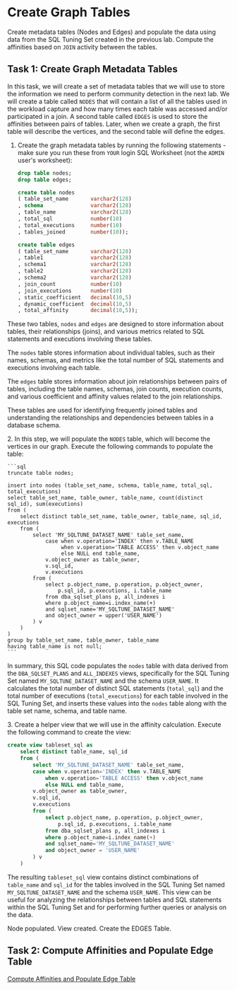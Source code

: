 # Create Graph Tables

Create metadata tables (Nodes and Edges) and populate the data using data from the SQL Tuning Set created in the previous lab. Compute the affinities based on `JOIN` activity between the tables.

## Task 1: Create Graph Metadata Tables

In this task, we will create a set of metadata tables that we will use to store the information we need to perform community detection in the next lab. We will create a table called `NODES` that will contain a list of all the tables used in the workload capture and how many times each table was accessed and/or participated in a join. A second table called `EDGES` is used to store the affinities between pairs of tables. Later, when we create a graph, the first table will describe the vertices, and the second table will define the edges.

1. Create the graph metadata tables by running the following statements - make sure you run these from `YOUR` login SQL Worksheet (not the `ADMIN` user's worksheet):

    ```sql
    drop table nodes;
    drop table edges;

    create table nodes 
    ( table_set_name       varchar2(128)
    , schema               varchar2(128)
    , table_name           varchar2(128)
    , total_sql            number(10)
    , total_executions     number(10)
    , tables_joined        number(10));

    create table edges 
    ( table_set_name       varchar2(128)
    , table1               varchar2(128)
    , schema1              varchar2(128)
    , table2               varchar2(128)
    , schema2              varchar2(128)
    , join_count           number(10)
    , join_executions      number(10)
    , static_coefficient   decimal(10,5)
    , dynamic_coefficient  decimal(10,5)
    , total_affinity       decimal(10,5));
    ```


These two tables, `nodes` and `edges` are designed to store information about tables, their relationships (joins), and various metrics related to SQL statements and executions involving these tables.

The `nodes` table stores information about individual tables, such as their names, schemas, and metrics like the total number of SQL statements and executions involving each table.

The `edges` table stores information about join relationships between pairs of tables, including the table names, schemas, join counts, execution counts, and various coefficient and affinity values related to the join relationships.

These tables are used for identifying frequently joined tables and understanding the relationships and dependencies between tables in a database schema. 


2\. In this step, we will populate the `NODES` table, which will become the vertices in our graph. Execute the following commands to populate the table:

    ```sql
    truncate table nodes;

    insert into nodes (table_set_name, schema, table_name, total_sql, total_executions) 
    select table_set_name, table_owner, table_name, count(distinct sql_id), sum(executions)
    from ( 
        select distinct table_set_name, table_owner, table_name, sql_id, executions 
        from (
            select 'MY_SQLTUNE_DATASET_NAME' table_set_name,
                case when v.operation='INDEX' then v.TABLE_NAME
                     when v.operation='TABLE ACCESS' then v.object_name
                     else NULL end table_name,
                v.object_owner as table_owner,
                v.sql_id,
                v.executions
            from (
                select p.object_name, p.operation, p.object_owner, 
                    p.sql_id, p.executions, i.table_name
                from dba_sqlset_plans p, all_indexes i
                where p.object_name=i.index_name(+) 
                and sqlset_name='MY_SQLTUNE_DATASET_NAME'
                and object_owner = upper('USER_NAME')
            ) v  
        )
    ) 
    group by table_set_name, table_owner, table_name
    having table_name is not null;
    ```

In summary, this SQL code populates the `nodes` table with data derived from the `DBA_SQLSET_PLANS` and `ALL_INDEXES` views, specifically for the SQL Tuning Set named `MY_SQLTUNE_DATASET_NAME` and the schema `USER_NAME`. It calculates the total number of distinct SQL statements (`total_sql`) and the total number of executions (`total_executions`) for each table involved in the SQL Tuning Set, and inserts these values into the `nodes` table along with the table set name, schema, and table name.


3\. Create a helper view that we will use in the affinity calculation. Execute the following command to create the view:

```sql
create view tableset_sql as 
    select distinct table_name, sql_id 
    from (
        select 'MY_SQLTUNE_DATASET_NAME' table_set_name,
        case when v.operation='INDEX' then v.TABLE_NAME
            when v.operation='TABLE ACCESS' then v.object_name
            else NULL end table_name,
        v.object_owner as table_owner,
        v.sql_id,
        v.executions
        from ( 
            select p.object_name, p.operation, p.object_owner,
                p.sql_id, p.executions, i.table_name
            from dba_sqlset_plans p, all_indexes i
            where p.object_name=i.index_name(+) 
            and sqlset_name='MY_SQLTUNE_DATASET_NAME' 
            and object_owner = 'USER_NAME'
        ) v
    )
```
The resulting `tableset_sql` view contains distinct combinations of `table_name` and `sql_id` for the tables involved in the SQL Tuning Set named `MY_SQLTUNE_DATASET_NAME` and the schema `USER_NAME`. This view can be useful for analyzing the relationships between tables and SQL statements within the SQL Tuning Set and for performing further queries or analysis on the data.


Node populated. View created. Create the EDGES Table.

## Task 2: Compute Affinities and Populate Edge Table

[Compute Affinities and Populate Edge Table](./compute-affinities/README.md)